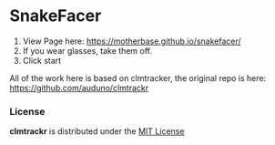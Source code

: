 SnakeFacer
=====
1. View Page here: https://motherbase.github.io/snakefacer/
2. If you wear glasses, take them off.
3. Click start

All of the work here is based on clmtracker, the original repo is here: https://github.com/auduno/clmtrackr

### License ###
**clmtrackr** is distributed under the [MIT License](http://www.opensource.org/licenses/MIT)
